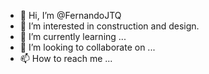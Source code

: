 - 👋 Hi, I’m @FernandoJTQ
- 👀 I’m interested in construction and design.
- 🌱 I’m currently learning ...
- 💞️ I’m looking to collaborate on ...
- 📫 How to reach me ...

<!---
FernandoJTQ/FernandoJTQ is a ✨ special ✨ repository because its `README.md` (this file) appears on your GitHub profile.
You can click the Preview link to take a look at your changes.
--->
